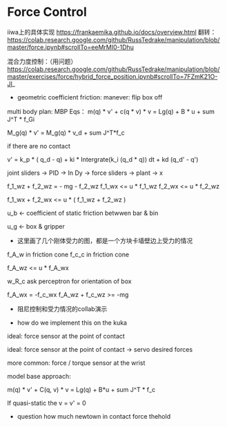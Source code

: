 # Force Control 

iiwa上的具体实现
https://frankaemika.github.io/docs/overview.html
翻转：
https://colab.research.google.com/github/RussTedrake/manipulation/blob/master/force.ipynb#scrollTo=eeMrMI0-1Dhu

混合力度控制：（用问题）
https://colab.research.google.com/github/RussTedrake/manipulation/blob/master/exercises/force/hybrid_force_position.ipynb#scrollTo=7FZmK21O-JI_

- geometric coefficient friction:
manever: flip box off

multi body plan:  MBP
Eqs： m(q) * v' + c(q * v) * v = Lg(q) + B * u + sum J^T * f_Gi 

M_g(q) * v' = M_g(q) * v_d + sum J^T*f_c

if there are no contact 

v' = k_p * ( q_d - q) + ki * Intergrate(k_i (q_d * q)) dt  + kd (q_d' - q')

joint sliders -> PID -> In Dy -> force sliders -> plant -> x 

f_1_wz + f_2_wz = - mg - f_2_wz
f_1_wx <=  u * f_1_wz
f_2_wx <= u * f_2_wz

f_1_wx + f_2_wx  <= u * ( f_1_wz + f_2_wz )

u_b <- coefficient of static friction betwwen bar & bin

u_g <- box & gripper

- 这里画了几个刚体受力的图，都是一个方块卡墙壁边上受力的情况

f_A_w in friction cone
f_c_c in friction cone 

f_A_wz <= u * f_A_wx

w_R_c
ask perceptron for orientation of box 

f_A_wx = -f_c_wx
f_A_wz + f_c_wz >= -mg

- 阻尼控制和受力情况的collab演示

- how do we implement this on the kuka

ideal: force sensor at the point of contact

ideal: force sensor at the point of contact -> servo desired forces

more common: force / torque sensor at the wrist

model base approach: 

m(q) * v' + C(q, v) * v = Lg(q) + B*u + sum J^T * f_c

If quasi-static the v = v' = 0

- question
how much newtown in contact force thehold